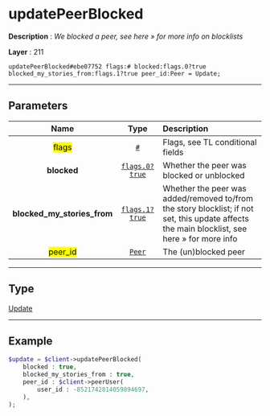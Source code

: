 # updatePeerBlocked

**Description** : *We blocked a peer, see here » for more info on blocklists*

**Layer** : 211

```tl
updatePeerBlocked#ebe07752 flags:# blocked:flags.0?true blocked_my_stories_from:flags.1?true peer_id:Peer = Update;
```

---

## Parameters

| Name | Type | Description |
| :---: | :---: | :--- |
| <mark>flags</mark> | [`#`](type/#) | Flags, see TL conditional fields |
| **blocked** | [`flags.0?true`](type/true) | Whether the peer was blocked or unblocked |
| **blocked_my_stories_from** | [`flags.1?true`](type/true) | Whether the peer was added/removed to/from the story blocklist; if not set, this update affects the main blocklist, see here » for more info |
| <mark>peer_id</mark> | [`Peer`](type/Peer) | The (un)blocked peer |

---

## Type

[Update](type/Update)

---

## Example

```php
$update = $client->updatePeerBlocked(
	blocked : true,
	blocked_my_stories_from : true,
	peer_id : $client->peerUser(
		user_id : -8521742814059894697,
	),
);
```